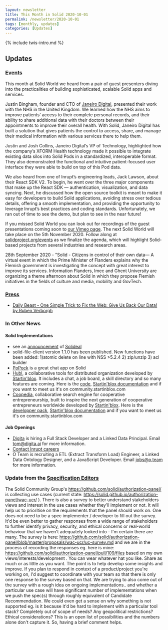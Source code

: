 ```yaml
---
layout: newsletter
title: This Month in Solid 2020-10-01
permalink: /newsletter/2020-10-01
tags: [monthly, updates]
categories: [Updates]
---
```

{% include twis-intro.md %}

## Updates

### [Events](https://solidproject.org/events)

This month at Solid World we heard from a pair of guest presenters diving into the practicalities of building sophisticated, scalable Solid apps and services.

Justin Bingham, founder and CTO of [Janeiro Digital](https://www.janeirodigital.com/), presented their work with the NHS in the United Kingdom. We learned how the NHS aims to improve patients’ access to their complete personal records, and their ability to share additional data with their doctors between their appointments to improve their overall health. With Solid, Janeiro Digital has built a solution that gives patients the control to access, share, and manage their medical information with various services there to help them. 

Justin and Josh Collins, Janeiro Digital’s VP of Technology, highlighted how the company’s XFORM Health technology made it possible to integrate existing data silos into Solid Pods in a standardized, interoperable format. They also demonstrated the functional and intuitive patient-focused user interface they were able to build on top of this Pod data.

We also heard from one of Inrupt’s engineering leads, Jack Lawson, about their React SDK V2. To begin, he went over the three major components that make up the React SDK — authentication, visualization, and data syncing. Next, he discussed how the open source toolkit is meant to make it easy for developers to build Solid applications, avoiding stress over tedious details, offering a smooth implementation, and providing the opportunity to leverage Inrupt’s best practices and coding standards. Unfortunately, we ran out of time to see the demo, but plan to see in the near future!   

If you missed Solid World you can look out for recordings of the guest presentations coming soon to [our Vimeo page](https://vimeo.com/solidworld). The next Solid World will take place on the 5th November 2020. Follow along at [solidproject.org/events](http://solidproject.org/events) as we finalize the agenda, which will highlight Solid-based projects from several industries and research areas.


28th September 2020 - "Solid - Citizens in control of their own data— A virtual event in which the Prime Minister of Flanders explains why the Flemish government is investigating the concept with great interest to improve its services. Information Flanders, Imec and Ghent University are organizing a theme afternoon about Solid in which they propose Flemish initiatives in the fields of culture and media, mobility and GovTech.

### [Press](https://solidproject.org/press)
* [Daily Beast - One Simple Trick to Fix the Web: Give Us Back Our Data! by Ruben Verborgh](https://www.thedailybeast.com/one-simple-trick-to-fix-the-web-give-us-back-our-data)

### In Other News

#### Solid Implementations
* see an [announcement](https://forum.solidproject.org/t/making-access-to-solid-pods-data-a-breeze-solideal-storage/3427) of [Solideal](https://github.com/solideal/storage)
* solid-file-client version 1.1.0 has been published. New functions have been added: 1)atomic delete on line with NSS >5.2.4 2) zip/unzip 3) acl builder
* [PoPock](https://scenaristeur.github.io/solid-vue-panes/chat) is a great chat app on Solid 
* [Hubl](https://hubl.world/en/), a collaborative tools for distributed organization developed by [Startin'blox](https://startinblox.com/en/). It includes a chat, a job board, a skill directory and so many features are coming. Here is the [code](https://git.startinblox.com/applications/hubl), [Startin'blox documentation](https://docs.startinblox.com) and if you want to meet us it's on community.startinblox.com
* [Coopedia](https://coopedia.starter.coop/en/), collaborative search engine for cooperative entrepreneurship, built to inspire the next generation of cooperative entrepreneurs worldwide developed by [Startin'blox](https://startinblox.com/en/). Here is the [developper pack](https://coopseurope.coop/sites/default/files/Developer%20Pack%20Coopedia.pdf), [Startin'blox documentation](https://docs.startinblox.com) and if you want to meet us it's on community.startinblox.com

#### Job Openings
* [Digita](https://www.digita.ai/careers) is hiring a Full Stack Developer and a Linked Data Principal. Email tom@digita.ai for more information.
* [Contact Inrupt careers](https://inrupt.com/careers) 
* O Team is recruiting a ETL (Extract Transform Load) Engineer, a Linked Data Ontology Designer, and a JavaScript Developer. Email jobs@o.team for more information. 

### Update from the [Specification Editors](https://github.com/solid/process/blob/master/editors.md)
The Solid Community Group's https://github.com/solid/authorization-panel/ is collecting use cases (current state: https://solid.github.io/authorization-panel/wac-ucr/ ). There is also a survey to better understand stakeholders views and interest in the use cases whether they'll implement or not. It will help us to prioritise on the requirements that the panel should work on. One does not need to be a spec implementer / developer to fill out the survey. It'd be even better to gather responses from a wide range of stakeholders to further identify privacy, security, and ethical concerns or real-world behaviour that we haven't adequately looked into - I'm certain there are many. The survey is here: https://github.com/solid/authorization-panel/blob/master/proposals/wac-ucr/uc-survey.md and we are in the process of recording the responses eg. here is mine: https://github.com/solid/authorization-panel/pull/109/files based on my own views/interests/development . You can wear whatever hat you like. Share as much or as little as you want. The point is to help develop some insights and improve.
If you plan to respond in context of a product/project you're working on, I'd suggest to coordinate with your team so that there is only one response to the survey based on that.
We are trying to also come out of the survey with a rough idea on ongoing implementations.. and whether a particular use case will have significant number of implementations when we push the spec(s) through roughly equivalent of Candidate Recommendation. We could even get a sense on why something is not supported eg. is it because it'd be hard to implement with a particular tool stack? Completely out of scope of needs? Any geopolitical restrictions? Ethical considerations? This is an open list of possibilities and the numbers alone don't capture it. So, having a brief comment helps.
